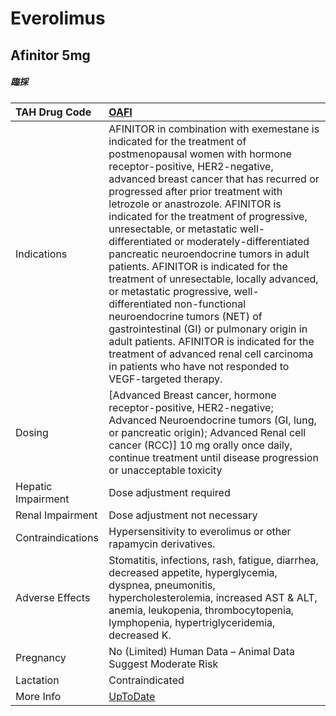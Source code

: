 # Everolimus

## Afinitor 5mg

##### 臨採

| TAH Drug Code      | [OAFI](https://www.tahsda.org.tw/drugs/hissearch.php?drug_code=OAFI)                                                                                                                                                                                                                                                                                                                                                                                                                                                                                                                                                                                                                                                                                                                                                          |
|:-------------------|:------------------------------------------------------------------------------------------------------------------------------------------------------------------------------------------------------------------------------------------------------------------------------------------------------------------------------------------------------------------------------------------------------------------------------------------------------------------------------------------------------------------------------------------------------------------------------------------------------------------------------------------------------------------------------------------------------------------------------------------------------------------------------------------------------------------------------|
| Indications        | AFINITOR in combination with exemestane is indicated for the treatment of postmenopausal women with hormone receptor-positive, HER2-negative, advanced breast cancer that has recurred or progressed after prior treatment with letrozole or anastrozole. AFINITOR is indicated for the treatment of progressive, unresectable, or metastatic well-differentiated or moderately-differentiated pancreatic neuroendocrine tumors in adult patients. AFINITOR is indicated for the treatment of unresectable, locally advanced, or metastatic progressive, well-differentiated non-functional neuroendocrine tumors (NET) of gastrointestinal (GI) or pulmonary origin in adult patients. AFINITOR is indicated for the treatment of advanced renal cell carcinoma in patients who have not responded to VEGF-targeted therapy. |
| Dosing             | [Advanced Breast cancer, hormone receptor-positive, HER2-negative; Advanced Neuroendocrine tumors (GI, lung, or pancreatic origin); Advanced Renal cell cancer (RCC)] 10 mg orally once daily, continue treatment until disease progression or unacceptable toxicity                                                                                                                                                                                                                                                                                                                                                                                                                                                                                                                                                          |
| Hepatic Impairment | Dose adjustment required                                                                                                                                                                                                                                                                                                                                                                                                                                                                                                                                                                                                                                                                                                                                                                                                      |
| Renal Impairment   | Dose adjustment not necessary                                                                                                                                                                                                                                                                                                                                                                                                                                                                                                                                                                                                                                                                                                                                                                                                 |
| Contraindications  | Hypersensitivity to everolimus or other rapamycin derivatives.                                                                                                                                                                                                                                                                                                                                                                                                                                                                                                                                                                                                                                                                                                                                                                |
| Adverse Effects    | Stomatitis, infections, rash, fatigue, diarrhea, decreased appetite, hyperglycemia, dyspnea, pneumonitis, hypercholesterolemia, increased AST & ALT, anemia, leukopenia, thrombocytopenia, lymphopenia, hypertriglyceridemia, decreased K.                                                                                                                                                                                                                                                                                                                                                                                                                                                                                                                                                                                    |
| Pregnancy          | No (Limited) Human Data – Animal Data Suggest Moderate Risk                                                                                                                                                                                                                                                                                                                                                                                                                                                                                                                                                                                                                                                                                                                                                                   |
| Lactation          | Contraindicated                                                                                                                                                                                                                                                                                                                                                                                                                                                                                                                                                                                                                                                                                                                                                                                                               |
| More Info          | [UpToDate](https://www.uptodate.com/contents/everolimus-drug-information)                                                                                                                                                                                                                                                                                                                                                                                                                                                                                                                                                                                                                                                                                                                                                     |

